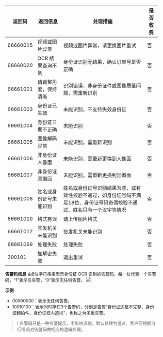 
| 返回码   | 返回信息                           | 处理措施                                                     | 是否收费 |
| -------- | ---------------------------------- | ------------------------------------------------------------ | -------- |
|66660015 |视频或图片异常|视频或图片异常，请更换图片重试   | 否       |
| 66660020 | OCR 结果查询不到                   | 身份证识别无结果，确认订单号是否正确                         | 否       |
| 66661001 | 请调整角度，保持清晰 | 识别错误，非身份证件或图像质量问题，需重新识别                                        | 否       |
| 66661003 | 身份证已失效                       | 未能识别，不支持失效身份证                                   | 否       |
| 66661004 | 身份证日期不正确                         | 未能识别                                                     | 否       |
| 66661005 | 图像解码异常                       | 未能识别，需重新识别                                         | 否       |
| 66661006 | 非身份证人像面                     | 未能识别，需重新更换到人像面                                 | 否       |
| 66661007 | 非身份证国徽面                     | 未能识别，需重新更换到国徽面                                 | 否       |
| 66661008 | 姓名或身份证号未能识别             | 姓名或身份证号识别结果为空，或有效性校验不通过，如身份证号码不满足18位、身份证号码奇偶校验不通过、姓名只有一个汉字等情况 | 否       |
| 66661010 | 格式有误  | 请上传图片格式  | 否  |
| 66661012 | 签发机关未能识别      | 签发机关未能识别      | 否  |
| 66661099 | 处理失败              | 处理失败              | 否  |
| 300101   | 加解密失败           | 退出重试          | 否  |

**告警码信息**
由8位字符串来表示身份证 OCR 识别的告警码，每一位代表一个告警码，“1”表示有告警，“0”表示无任何告警。
![](https://qcloudimg.tencent-cloud.cn/raw/485ae42eb3086c07eaac5bd734495a1f.jpg)

**示例**
- 00000000：表示无任何告警。
- 10010100：表示同时存在3个告警码，分别是告警“身份证边框不完整、身份证翻拍件、身份证框内遮挡”，也称之为多重告警。

>! 告警码只是一种告警提示，不影响识别，默认处理为通过，客户可根据自行情况对告警码做相应的逻辑处理。
